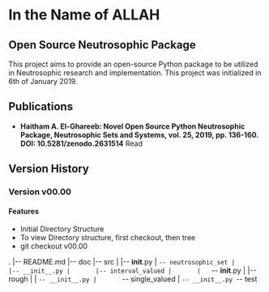# In the Name of ALLAH

## Open Source Neutrosophic Package

This project aims to provide an open-source Python package to be utilized in Neutrosophic research and implementation. This project was initialized in 6th of January 2019.

## Publications

- **Haitham A. El-Ghareeb: Novel Open Source Python Neutrosophic Package, Neutrosophic  Sets and Systems, vol. 25, 2019, pp. 136-160.  DOI: 10.5281/zenodo.2631514** Read 

  [online]: http://fs.unm.edu/NSS/NovelOpenSourcePython.pdf

  

## Version History


### Version v00.00
#### Features
- Initial Directory Structure
- To view Directory structure, first checkout, then tree
- git checkout v00.00

.
|-- README.md
|-- doc
|-- src
|   |-- __init__.py
|   `-- neutrosophic_set
|       |-- __init__.py
|       |-- interval_valued
|       |   `-- __init__.py
|       |-- rough
|       |   `-- __init__.py
|       `-- single_valued
|           `-- __init__.py
`-- test


